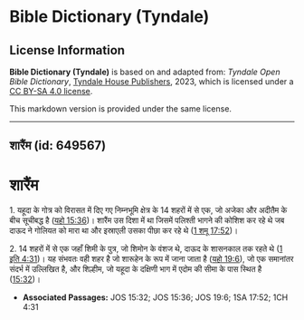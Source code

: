 # Bible Dictionary (Tyndale)

## License Information

**Bible Dictionary (Tyndale)** is based on and adapted from: _Tyndale Open Bible Dictionary_, [Tyndale House Publishers](https://tyndaleopenresources.com/), 2023, which is licensed under a [CC BY-SA 4.0 license](https://creativecommons.org/licenses/by-sa/4.0/legalcode.en).

This markdown version is provided under the same license.



--------------------------------

## शारैंम (id: 649567)

शारैंम
======

1\. यहूदा के गोत्र को विरासत में दिए गए निम्नभूमि क्षेत्र के 14 शहरों में से एक, जो अजेका और अदीतैम के बीच सूचीबद्ध है ([यहो 15:36](https://ref.ly/Josh15:36))। शारैंम उस दिशा में था जिसमें पलिश्ती भागने की कोशिश कर रहे थे जब दाऊद ने गोलियत को मारा था और इस्राएली उसका पीछा कर रहे थे ([1 शमू 17:52](https://ref.ly/1Sam17:52))।

2\. 14 शहरों में से एक जहाँ शिमी के पुत्र, जो शिमोन के वंशज थे, दाऊद के शासनकाल तक रहते थे ([1 इति 4:31](https://ref.ly/1Chr4:31))। यह संभवतः वही शहर है जो शारूहेन के रूप में जाना जाता है ([यहो 19:6](https://ref.ly/Josh19:6)), जो एक समानांतर संदर्भ में उल्लिखित है, और शिल्हीम, जो यहूदा के दक्षिणी भाग में एदोम की सीमा के पास स्थित है ([15:32](https://ref.ly/Josh15:32))।

* **Associated Passages:** JOS 15:32; JOS 15:36; JOS 19:6; 1SA 17:52; 1CH 4:31

